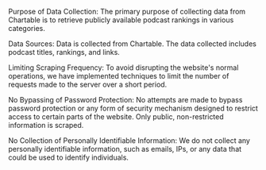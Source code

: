 Purpose of Data Collection: The primary purpose of collecting data from Chartable is to retrieve publicly available podcast rankings in various categories. 

Data Sources: Data is collected from Chartable. The data collected includes podcast titles, rankings, and links.

Limiting Scraping Frequency: To avoid disrupting the website's normal operations, we have implemented techniques to limit the number of requests made to the server over a short period. 

No Bypassing of Password Protection: No attempts are made to bypass password protection or any form of security mechanism designed to restrict access to certain parts of the website. Only public, non-restricted information is scraped.

No Collection of Personally Identifiable Information: We do not collect any personally identifiable information, such as emails, IPs, or any data that could be used to identify individuals.
